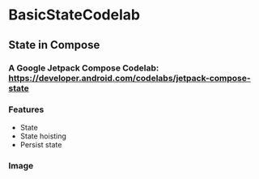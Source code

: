 # BasicStateCodelab

## State in Compose

### A Google Jetpack Compose Codelab: https://developer.android.com/codelabs/jetpack-compose-state

### Features
 - State
 - State hoisting
 - Persist state
 
 ### Image
